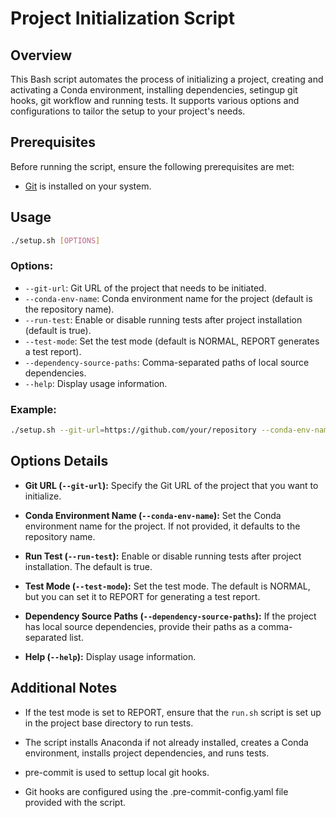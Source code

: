# Project Initialization Script

## Overview

This Bash script automates the process of initializing a project, creating and activating a Conda environment, installing dependencies, setingup git hooks, git workflow and running tests. It supports various options and configurations to tailor the setup to your project's needs.

## Prerequisites

Before running the script, ensure the following prerequisites are met:
- [Git](https://git-scm.com/) is installed on your system.

## Usage

```bash
./setup.sh [OPTIONS]
```

### Options:

- `--git-url`: Git URL of the project that needs to be initiated.
- `--conda-env-name`: Conda environment name for the project (default is the repository name).
- `--run-test`: Enable or disable running tests after project installation (default is true).
- `--test-mode`: Set the test mode (default is NORMAL, REPORT generates a test report).
- `--dependency-source-paths`: Comma-separated paths of local source dependencies.
- `--help`: Display usage information.

### Example:

```bash
./setup.sh --git-url=https://github.com/your/repository --conda-env-name=myenv --run-test=true --test-mode=NORMAL
```

## Options Details

- **Git URL (`--git-url`):** Specify the Git URL of the project that you want to initialize.

- **Conda Environment Name (`--conda-env-name`):** Set the Conda environment name for the project. If not provided, it defaults to the repository name.

- **Run Test (`--run-test`):** Enable or disable running tests after project installation. The default is true.

- **Test Mode (`--test-mode`):** Set the test mode. The default is NORMAL, but you can set it to REPORT for generating a test report.

- **Dependency Source Paths (`--dependency-source-paths`):** If the project has local source dependencies, provide their paths as a comma-separated list.

- **Help (`--help`):** Display usage information.

## Additional Notes

- If the test mode is set to REPORT, ensure that the `run.sh` script is set up in the project base directory to run tests.

- The script installs Anaconda if not already installed, creates a Conda environment, installs project dependencies, and runs tests.
- pre-commit is used to settup local git hooks.
- Git hooks are configured using the .pre-commit-config.yaml file provided with the script.
